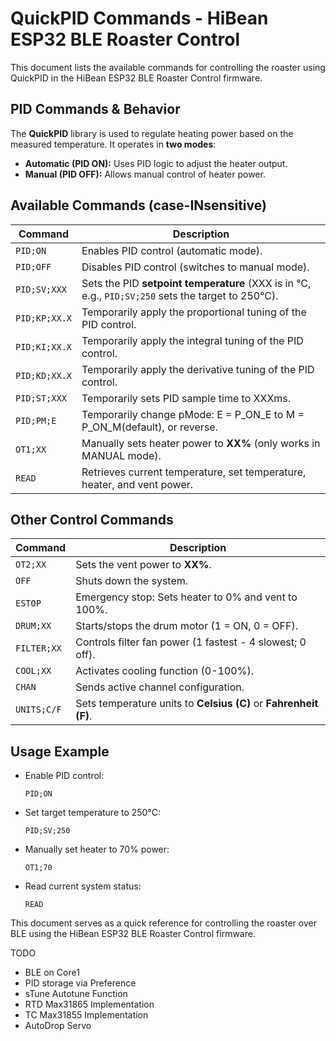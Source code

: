 # QuickPID Commands - HiBean ESP32 BLE Roaster Control

This document lists the available commands for controlling the roaster using QuickPID in the HiBean ESP32 BLE Roaster Control firmware.

## **PID Commands & Behavior**
The **QuickPID** library is used to regulate heating power based on the measured temperature. It operates in **two modes**:
- **Automatic (PID ON):** Uses PID logic to adjust the heater output.
- **Manual (PID OFF):** Allows manual control of heater power.

## **Available Commands (case-INsensitive)**
| **Command**     | **Description** |
|-----------------|----------------|
| `PID;ON`        | Enables PID control (automatic mode). |
| `PID;OFF`       | Disables PID control (switches to manual mode). |
| `PID;SV;XXX`    | Sets the PID **setpoint temperature** (XXX is in °C, e.g., `PID;SV;250` sets the target to 250°C). |
| `PID;KP;XX.X`   | Temporarily apply the proportional tuning of the PID control. |
| `PID;KI;XX.X`   | Temporarily apply the integral tuning of the PID control. |
| `PID;KD;XX.X`   | Temporarily apply the derivative tuning of the PID control. |
| `PID;ST;XXX`    | Temporarily sets PID sample time to XXXms. |
| `PID;PM;E`      | Temporarily change pMode: E = P_ON_E to M = P_ON_M(default), or reverse. |
| `OT1;XX`        | Manually sets heater power to **XX%** (only works in MANUAL mode). |
| `READ`          | Retrieves current temperature, set temperature, heater, and vent power. |

## **Other Control Commands**
| **Command**     | **Description** |
|-----------------|----------------|
| `OT2;XX`        | Sets the vent power to **XX%**. |
| `OFF`           | Shuts down the system. |
| `ESTOP`         | Emergency stop: Sets heater to 0% and vent to 100%. |
| `DRUM;XX`       | Starts/stops the drum motor (1 = ON, 0 = OFF). |
| `FILTER;XX`     | Controls filter fan power (1 fastest - 4 slowest; 0 off). |
| `COOL;XX`       | Activates cooling function (0-100%). |
| `CHAN`          | Sends active channel configuration. |
| `UNITS;C/F`     | Sets temperature units to **Celsius (C)** or **Fahrenheit (F)**. |

## **Usage Example**
- Enable PID control:
  ```
  PID;ON
  ```
- Set target temperature to 250°C:
  ```
  PID;SV;250
  ```
- Manually set heater to 70% power:
  ```
  OT1;70
  ```
- Read current system status:
  ```
  READ
  ```

This document serves as a quick reference for controlling the roaster over BLE using the HiBean ESP32 BLE Roaster Control firmware.

TODO
- BLE on Core1
- PID storage via Preference
- sTune Autotune Function
- RTD Max31865 Implementation
- TC Max31855 Implementation
- AutoDrop Servo
